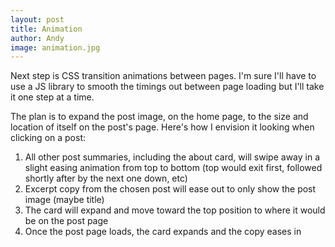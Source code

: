 ```yaml
---
layout: post
title: Animation
author: Andy
image: animation.jpg
---
```


Next step is CSS transition animations between pages. I'm sure I'll have to use a JS library to smooth the timings out between page loading but I'll take it one step at a time.

<!--more-->

The plan is to expand the post image, on the home page, to the size and location of itself on the post's page. Here's how I envision it looking when clicking on a post:

1. All other post summaries, including the about card, will swipe away in a slight easing animation from top to bottom (top would exit first, followed shortly after by the next one down, etc)
2. Excerpt copy from the chosen post will ease out to only show the post image (maybe title)
3. The card will expand and move toward the top position to where it would be on the post page
4. Once the post page loads, the card expands and the copy eases in
